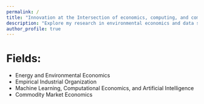 ```yaml
---
permalink: /
title: "Innovation at the Intersection of economics, computing, and commodity markets"
description: "Explore my research in environmental economics and data science."
author_profile: true
---
```


Fields:
======
* Energy and Environmental Economics
* Empirical Industrial Organization
* Machine Learning, Computational Economics, and Artificial Intelligence
* Commodity Market Economics
